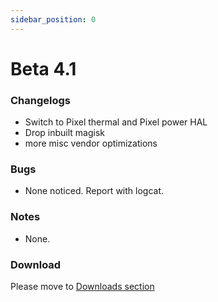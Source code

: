 ```yaml
---
sidebar_position: 0
---
```


# Beta 4.1 #

### Changelogs ###
- Switch to Pixel thermal and Pixel power HAL
- Drop inbuilt magisk
- more misc vendor optimizations

### Bugs ###
- None noticed. Report with logcat.

### Notes ###
- None.

### Download ###

Please move to [Downloads section](../../download/miatoll/latest)
